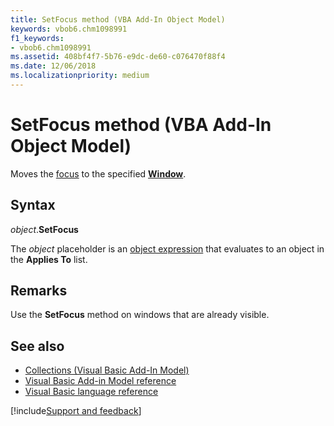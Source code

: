 ```yaml
---
title: SetFocus method (VBA Add-In Object Model)
keywords: vbob6.chm1098991
f1_keywords:
- vbob6.chm1098991
ms.assetid: 408bf4f7-5b76-e9dc-de60-c076470f88f4
ms.date: 12/06/2018
ms.localizationpriority: medium
---
```



# SetFocus method (VBA Add-In Object Model)

Moves the [focus](../../Glossary/vbe-glossary.md#focus) to the specified **[Window](../visual-basic-add-in-model/objects-visual-basic-add-in-model.md#window)**.

## Syntax

_object_.**SetFocus**

The _object_ placeholder is an [object expression](../../Glossary/vbe-glossary.md#object-expression) that evaluates to an object in the **Applies To** list.

## Remarks

Use the **SetFocus** method on windows that are already visible.

## See also

- [Collections (Visual Basic Add-In Model)](../visual-basic-add-in-model/collections-visual-basic-add-in-model.md)
- [Visual Basic Add-in Model reference](visual-basic-add-in-model-reference.md)
- [Visual Basic language reference](visual-basic-language-reference.md)

[!include[Support and feedback](~/includes/feedback-boilerplate.md)]